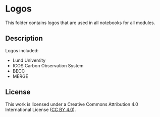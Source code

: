 # Logos
This folder contains logos that are used in all notebooks for all modules.


## Description
Logos included:

* Lund University
* ICOS Carbon Observation System
* BECC
* MERGE


## License
This work is licensed under a
Creative Commons Attribution 4.0 International License ([CC BY 4.0](http://creativecommons.org/licenses/by/4.0/)).

